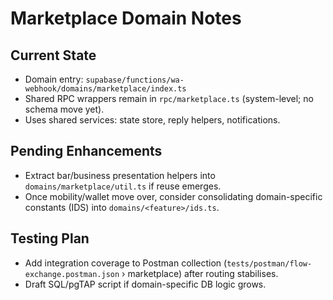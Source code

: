 # Marketplace Domain Notes

## Current State
- Domain entry: `supabase/functions/wa-webhook/domains/marketplace/index.ts`
- Shared RPC wrappers remain in `rpc/marketplace.ts` (system-level; no schema move yet).
- Uses shared services: state store, reply helpers, notifications.

## Pending Enhancements
- Extract bar/business presentation helpers into `domains/marketplace/util.ts` if reuse emerges.
- Once mobility/wallet move over, consider consolidating domain-specific constants (IDS) into `domains/<feature>/ids.ts`.

## Testing Plan
- Add integration coverage to Postman collection (`tests/postman/flow-exchange.postman.json` › marketplace) after routing stabilises.
- Draft SQL/pgTAP script if domain-specific DB logic grows.
